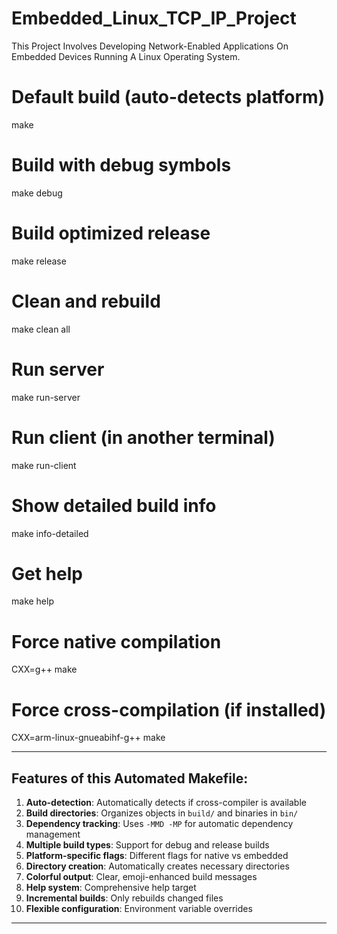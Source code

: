 # Embedded_Linux_TCP_IP_Project

This Project Involves Developing Network-Enabled Applications On Embedded Devices Running A Linux Operating System.

# Default build (auto-detects platform)
make

# Build with debug symbols
make debug

# Build optimized release
make release

# Clean and rebuild
make clean all

# Run server
make run-server

# Run client (in another terminal)
make run-client

# Show detailed build info
make info-detailed

# Get help
make help

# Force native compilation
CXX=g++ make

# Force cross-compilation (if installed)
CXX=arm-linux-gnueabihf-g++ make

---

## Features of this Automated Makefile:

1. **Auto-detection**: Automatically detects if cross-compiler is available
2. **Build directories**: Organizes objects in `build/` and binaries in `bin/`
3. **Dependency tracking**: Uses `-MMD -MP` for automatic dependency management
4. **Multiple build types**: Support for debug and release builds
5. **Platform-specific flags**: Different flags for native vs embedded
6. **Directory creation**: Automatically creates necessary directories
7. **Colorful output**: Clear, emoji-enhanced build messages
8. **Help system**: Comprehensive help target
9. **Incremental builds**: Only rebuilds changed files
10. **Flexible configuration**: Environment variable overrides

---
